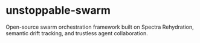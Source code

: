 # unstoppable-swarm
Open-source swarm orchestration framework built on Spectra Rehydration, semantic drift tracking, and trustless agent collaboration.
